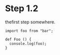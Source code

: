 # Step 1.2

thefirst step somewhere.

    import foo from "bar";

    def Foo () {
      console.log(foo);
    }


